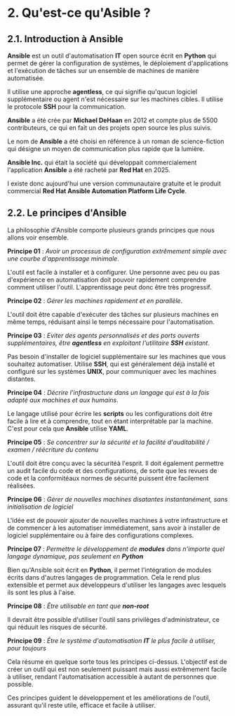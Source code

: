 # 2. Qu'est-ce qu'Asible ?

## 2.1. Introduction à Ansible

**Ansible** est un outil d'automatisation **IT** open source écrit en **Python** qui permet de gérer la configuration de systèmes, le déploiement d'applications et l'exécution de tâches sur un ensemble de machines de manière automatisée.

Il utilise une approche **agentless**, ce qui signifie qu'qucun logiciel supplémentaire ou agent n'est nécessaire sur les machines cibles. Il utilise le protocole **SSH** pour la communication.

**Ansible** a été crée par **Michael DeHaan** en 2012 et compte plus de 5500 contributeurs, ce qui en fait un des projets open source les plus suivis.

Le nom de **Ansible** a été choisi en référence à un roman de science-fiction qui désigne un moyen de communication plus rapide que la lumière.

**Ansible Inc.** qui était la société qui développait commercialement l'application **Ansible** a été racheté par **Red Hat** en 2025.

I existe donc aujourd'hui une version communautaire gratuite et le produit commercial **Red Hat Ansible Automation Platform Life Cycle**.

## 2.2. Le principes d'Ansible

La philosophie d'Ansible comporte plusieurs grands principes que nous allons voir ensemble.

**Principe 01** : _Avoir un processus de configuration extrêmement simple avec une courbe d'apprentissage minimale_.

L'outil est facile à installer et à configurer. Une personne avec peu ou pas d'expérience en automatisation doit pouvoir rapidement comprendre comment utiliser l'outil. L'apprentissage peut donc être très progressif.

**Principe 02** : _Gérer les machines rapidement et en parallèle_.

L'outil doit être capable d'exécuter des tâches sur plusieurs machines en même temps, réduisant ainsi le temps nécessaire pour l'automatisation.

**Principe 03** : _Eviter des agents personnalisés et des ports ouverts supplémentaires, être **agentless** en exploitant l'utilitaire **SSH** existant_.

Pas besoin d'installer de logiciel supplémentaire sur les machines que vous souhaitez automatiser. Utilise **SSH**, qui est généralement déjà installé et configuré sur les systèmes **UNIX**, pour communiquer avec les machines distantes.

**Principe 04** : _Décrire l'infrastructure dans un langage qui est à la fois adapté aux machines et aux humains_.

Le langage utilisé pour écrire les **scripts** ou les configurations doit être facile à lire et à comprendre, tout en étant interprétable par la machine. C'est pour cela que **Ansible** utilise **YAML**.

**Principe 05** : _Se concentrer sur la sécurité et la facilité d'auditabilité / examen / réécriture du contenu_

L'outil doit être conçu avec la sécuritéà l'esprit. Il doit également permettre un audit facile du code et des configurations, de sorte que les revues de code et la conformitéaux normes de sécurité puissent être facilement réalisées.

**Principe 06** : _Gérer de nouvelles machines disatantes instantanément, sans initialisation de logiciel_

L'idée est de pouvoir ajouter de nouvelles machines à votre infrastructure et de commencer à les automatiser immédiatement, sans avoir à installer de logiciel supplémentaire ou à faire des configurations complexes.

**Principe 07** : _Permettre le développement de **modules** dans n'importe quel langage dynamique, pas seulement en **Python**_

Bien qu'Ansible soit écrit en **Python**, il permet l'intégration de modules écrits dans d'autres langages de programmation. Cela le rend plus extensible et permet aux développeurs d'utiliser les langages avec lesquels ils sont les plus à l'aise.

**Principe 08** : _Être utilisable en tant que **non-root**_

Il devrait être possible d'utiliser l'outil sans privilèges d'administrateur, ce qui réduuit les risques de sécurité.

**Principe 09** : _Être le système d'automatisation **IT** le plus facile à utiliser, pour toujours_

Cela résume en quelque sorte tous les principes ci-dessus. L'objectif est de créer un outil qui est non seulement puissant mais aussi extrêmement facile à utiliser, rendant l'automatisation accessible à autant de personnes que possible.

Ces principes guident le développement et les améliorations de l'outil, assurant qu'il reste utile, efficace et facile à utiliser.

